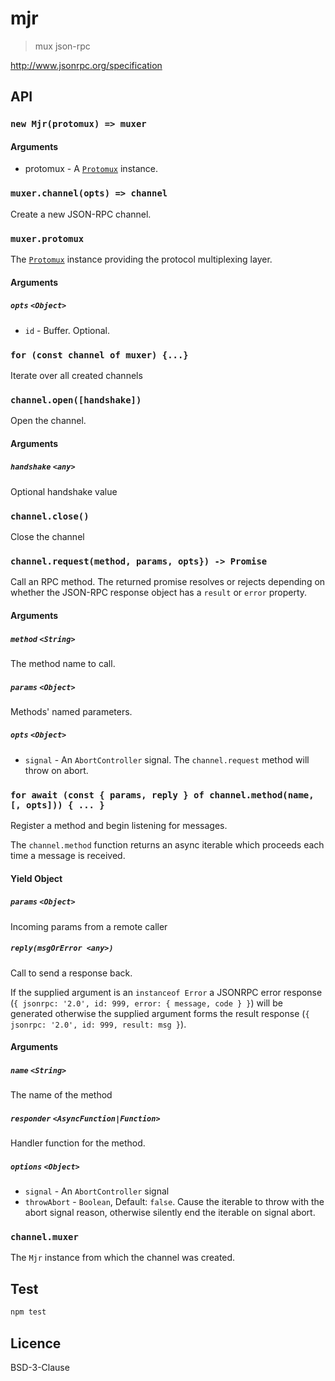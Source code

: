 # mjr

> mux json-rpc

http://www.jsonrpc.org/specification

## API

### `new Mjr(protomux) => muxer`

#### Arguments

* protomux - A [`Protomux`](https://github.com/holepunchto/protomux) instance.

### `muxer.channel(opts) => channel`

Create a new JSON-RPC channel.

### `muxer.protomux`

The [`Protomux`](https://github.com/mafintosh/protomux) instance providing the protocol multiplexing layer.

#### Arguments

##### `opts` `<Object>`

* `id` - Buffer. Optional.

### `for (const channel of muxer) {...}`

Iterate over all created channels

### `channel.open([handshake])`

Open the channel.

#### Arguments

##### `handshake` `<any>`

Optional handshake value

### `channel.close()`

Close the channel

### `channel.request(method, params, opts}) -> Promise`

Call an RPC method. The returned promise resolves or rejects depending on whether the JSON-RPC response object has a `result` or `error` property.

#### Arguments

##### `method` `<String>`

The method name to call.

##### `params` `<Object>`

Methods' named parameters.

##### `opts` `<Object>`

* `signal` -  An `AbortController` signal. The `channel.request` method will throw on abort.

### `for await (const { params, reply } of channel.method(name, [, opts])) { ... }`

Register a method and begin listening for messages. 

The `channel.method` function returns an async iterable which proceeds each time a message is received.

#### Yield Object

##### `params` `<Object>`

Incoming params from a remote caller

##### `reply(msgOrError <any>)` 

Call to send a response back.

If the supplied argument is an `instanceof Error` a JSONRPC error response (`{ jsonrpc: '2.0', id: 999, error: { message, code } }`) will be generated otherwise the supplied argument forms the result response (`{ jsonrpc: '2.0', id: 999, result: msg }`).

#### Arguments

##### `name` `<String>`

The name of the method

##### `responder` `<AsyncFunction|Function>`

Handler function for the method.

##### `options` `<Object>`

* `signal` - An `AbortController` signal
* `throwAbort` - `Boolean`, Default: `false`. Cause the iterable to throw with the abort signal reason, otherwise silently end the iterable on signal abort.

### `channel.muxer`

The `Mjr` instance from which the channel was created.

## Test

```sh
npm test
```

## Licence

BSD-3-Clause
